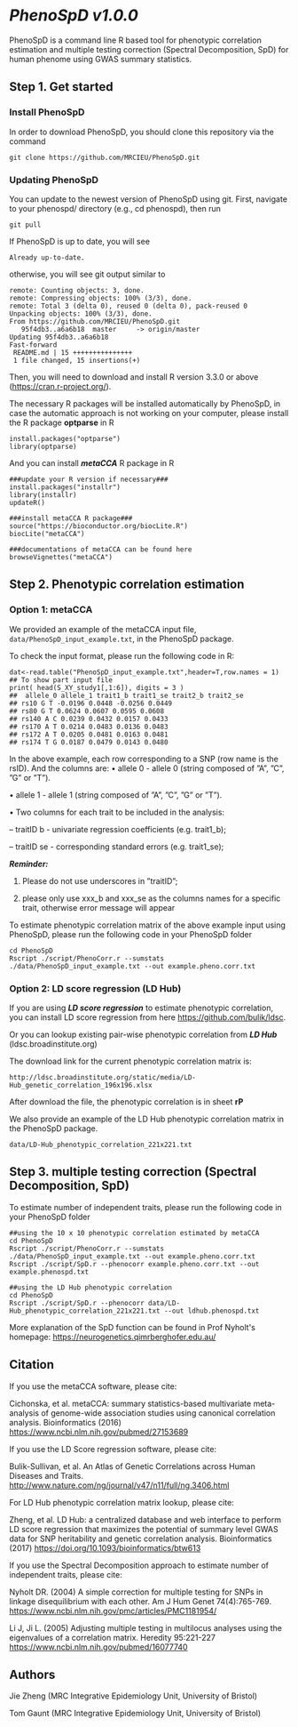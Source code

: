 # ***PhenoSpD v1.0.0***

PhenoSpD is a command line R based tool for phenotypic correlation estimation and multiple testing correction (Spectral Decomposition, SpD) for human phenome using GWAS summary statistics. 

## Step 1. Get started
### Install PhenoSpD
In order to download PhenoSpD, you should clone this repository via the command
```
git clone https://github.com/MRCIEU/PhenoSpD.git
```

### Updating PhenoSpD

You can update to the newest version of PhenoSpD using git. First, navigate to your phenospd/ directory (e.g., cd phenospd), then run
```
git pull
```
If PhenoSpD is up to date, you will see
```
Already up-to-date.
```
otherwise, you will see git output similar to
```
remote: Counting objects: 3, done.
remote: Compressing objects: 100% (3/3), done.
remote: Total 3 (delta 0), reused 0 (delta 0), pack-reused 0
Unpacking objects: 100% (3/3), done.
From https://github.com/MRCIEU/PhenoSpD.git
   95f4db3..a6a6b18  master     -> origin/master
Updating 95f4db3..a6a6b18
Fast-forward
 README.md | 15 +++++++++++++++
 1 file changed, 15 insertions(+)
```

Then, you will need to download and install R version 3.3.0 or above (https://cran.r-project.org/). 

The necessary R packages will be installed automatically by PhenoSpD, in case the automatic approach is not working on your computer, please install the R package **optparse** in R
```
install.packages("optparse")
library(optparse)
```
And you can install ***metaCCA*** R package in R
```
###update your R version if necessary###
install.packages("installr")
library(installr)
updateR()

###install metaCCA R package###
source("https://bioconductor.org/biocLite.R")
biocLite("metaCCA")

###documentations of metaCCA can be found here
browseVignettes("metaCCA")
```


## Step 2. Phenotypic correlation estimation
### Option 1: metaCCA
We provided an example of the metaCCA input file, `data/PhenoSpD_input_example.txt`, in the PhenoSpD package.

To check the input format, please run the following code in R:
```
dat<-read.table("PhenoSpD_input_example.txt",header=T,row.names = 1)
## To show part input file
print( head(S_XY_study1[,1:6]), digits = 3 )
##  allele_0 allele_1 trait1_b trait1_se trait2_b trait2_se
## rs10 G T -0.0196 0.0448 -0.0256 0.0449
## rs80 G T 0.0624 0.0607 0.0595 0.0608
## rs140 A C 0.0239 0.0432 0.0157 0.0433
## rs170 A T 0.0214 0.0483 0.0136 0.0483
## rs172 A T 0.0205 0.0481 0.0163 0.0481
## rs174 T G 0.0187 0.0479 0.0143 0.0480
```
In the above example, each row corresponding to a SNP (row name is the rsID). And the columns are:
• allele 0 - allele 0 (string composed of ”A”, ”C”, ”G” or ”T”).

• allele 1 - allele 1 (string composed of ”A”, ”C”, ”G” or ”T”).

• Two columns for each trait to be included in the analysis:

– traitID b - univariate regression coefficients (e.g. trait1_b);

– traitID se - corresponding standard errors (e.g. trait1_se);

***Reminder:***

1) Please do not use underscores in ”traitID”; 

2) please only use xxx_b and xxx_se as the columns names for a specific trait, otherwise error message will appear

To estimate phenotypic correlation matrix of the above example input using PhenoSpD, please run the following code in your PhenoSpD folder
```
cd PhenoSpD
Rscript ./script/PhenoCorr.r --sumstats ./data/PhenoSpD_input_example.txt --out example.pheno.corr.txt
```


### Option 2: LD score regression (LD Hub)
If you are using ***LD score regression*** to estimate phenotypic correlation, you can install LD score regression from here https://github.com/bulik/ldsc. 

Or you can lookup existing pair-wise phenotypic correlation from ***LD Hub*** (ldsc.broadinstitute.org)

The download link for the current phenotypic correlation matrix is:

```
http://ldsc.broadinstitute.org/static/media/LD-Hub_genetic_correlation_196x196.xlsx
```
After download the file, the phenotypic correlation is in sheet **rP**  

We also provide an example of the LD Hub phenotypic correlation matrix in the PhenoSpD package. 
```
data/LD-Hub_phenotypic_correlation_221x221.txt
```

## Step 3. multiple testing correction (Spectral Decomposition, SpD)

To estimate number of independent traits, please run the following code in your PhenoSpD folder
```
##using the 10 x 10 phenotypic correlation estimated by metaCCA
cd PhenoSpD
Rscript ./script/PhenoCorr.r --sumstats ./data/PhenoSpD_input_example.txt --out example.pheno.corr.txt
Rscript ./script/SpD.r --phenocorr example.pheno.corr.txt --out example.phenospd.txt

##using the LD Hub phenotypic correlation
cd PhenoSpD
Rscript ./script/SpD.r --phenocorr data/LD-Hub_phenotypic_correlation_221x221.txt --out ldhub.phenospd.txt
```
More explanation of the SpD function can be found in Prof Nyholt's homepage: https://neurogenetics.qimrberghofer.edu.au/

## Citation

If you use the metaCCA software, please cite:

Cichonska, et al. metaCCA: summary statistics-based multivariate meta-analysis of genome-wide association studies using canonical correlation analysis. Bioinformatics (2016) https://www.ncbi.nlm.nih.gov/pubmed/27153689

If you use the LD Score regression software, please cite:

Bulik-Sullivan, et al. An Atlas of Genetic Correlations across Human Diseases and Traits. http://www.nature.com/ng/journal/v47/n11/full/ng.3406.html

For LD Hub phenotypic correlation matrix lookup, please cite:

Zheng, et al. LD Hub: a centralized database and web interface to perform LD score regression that maximizes the potential of summary level GWAS data for SNP heritability and genetic correlation analysis. Bioinformatics (2017) https://doi.org/10.1093/bioinformatics/btw613

If you use the Spectral Decomposition approach to estimate number of independent traits, please cite:

Nyholt DR. (2004) A simple correction for multiple testing for SNPs in linkage disequilibrium with each other. Am J Hum Genet 74(4):765-769. https://www.ncbi.nlm.nih.gov/pmc/articles/PMC1181954/

Li J, Ji L. (2005) Adjusting multiple testing in multilocus analyses using the eigenvalues of a correlation matrix. Heredity 95:221-227 https://www.ncbi.nlm.nih.gov/pubmed/16077740 

## Authors

Jie Zheng (MRC Integrative Epidemiology Unit, University of Bristol)

Tom Gaunt (MRC Integrative Epidemiology Unit, University of Bristol)





